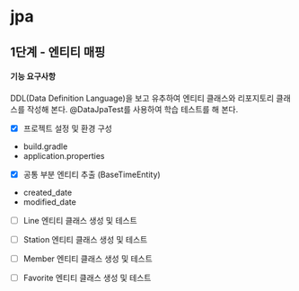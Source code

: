 # jpa


## 1단계 - 엔티티 매핑
#### 기능 요구사항
DDL(Data Definition Language)을 보고 유추하여 엔티티 클래스와 리포지토리 클래스를 작성해 본다.
@DataJpaTest를 사용하여 학습 테스트를 해 본다.

- [X] 프로젝트 설정 및 환경 구성
* build.gradle
* application.properties

- [X] 공통 부분 엔티티 추출 (BaseTimeEntity)
* created_date
* modified_date

- [ ] Line 엔티티 클래스 생성 및 테스트

- [ ] Station 엔티티 클래스 생성 및 테스트

- [ ] Member 엔티티 클래스 생성 및 테스트

- [ ] Favorite 엔티티 클래스 생성 및 테스트